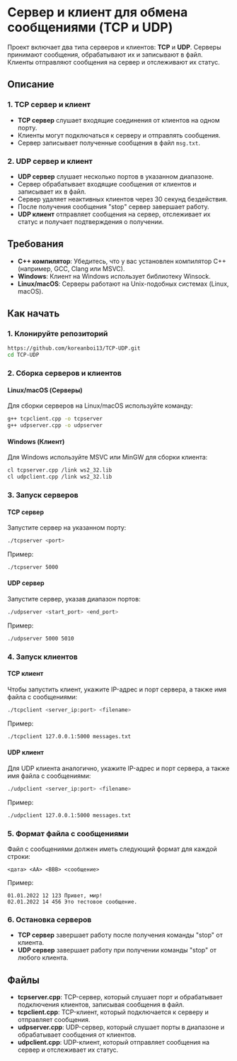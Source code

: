 # Сервер и клиент для обмена сообщениями (TCP и UDP)

Проект включает два типа серверов и клиентов: **TCP** и **UDP**. Серверы принимают сообщения, обрабатывают их и записывают в файл. Клиенты отправляют сообщения на сервер и отслеживают их статус.

## Описание

### 1. **TCP сервер и клиент**
- **TCP сервер** слушает входящие соединения от клиентов на одном порту.
- Клиенты могут подключаться к серверу и отправлять сообщения.
- Сервер записывает полученные сообщения в файл `msg.txt`.

### 2. **UDP сервер и клиент**
- **UDP сервер** слушает несколько портов в указанном диапазоне.
- Сервер обрабатывает входящие сообщения от клиентов и записывает их в файл.
- Сервер удаляет неактивных клиентов через 30 секунд бездействия.
- После получения сообщения "stop" сервер завершает работу.
- **UDP клиент** отправляет сообщения на сервер, отслеживает их статус и получает подтверждения о получении.

## Требования

- **C++ компилятор**: Убедитесь, что у вас установлен компилятор C++ (например, GCC, Clang или MSVC).
- **Windows**: Клиент на Windows использует библиотеку Winsock.
- **Linux/macOS**: Серверы работают на Unix-подобных системах (Linux, macOS).

## Как начать

### 1. Клонируйте репозиторий

```bash
https://github.com/koreanboi13/TCP-UDP.git
cd TCP-UDP
```

### 2. Сборка серверов и клиентов

#### **Linux/macOS (Серверы)**

Для сборки серверов на Linux/macOS используйте команду:

```bash
g++ tcpclient.cpp -o tcpserver
g++ udpserver.cpp -o udpserver
```

#### **Windows (Клиент)**

Для Windows используйте MSVC или MinGW для сборки клиента:

```bash
cl tcpserver.cpp /link ws2_32.lib
cl udpclient.cpp /link ws2_32.lib
```

### 3. Запуск серверов

#### **TCP сервер**

Запустите сервер на указанном порту:

```bash
./tcpserver <port>
```

Пример:
```bash
./tcpserver 5000
```

#### **UDP сервер**

Запустите сервер, указав диапазон портов:

```bash
./udpserver <start_port> <end_port>
```

Пример:
```bash
./udpserver 5000 5010
```

### 4. Запуск клиентов

#### **TCP клиент**

Чтобы запустить клиент, укажите IP-адрес и порт сервера, а также имя файла с сообщениями:

```bash
./tcpclient <server_ip:port> <filename>
```

Пример:
```bash
./tcpclient 127.0.0.1:5000 messages.txt
```

#### **UDP клиент**

Для UDP клиента аналогично, укажите IP-адрес и порт сервера, а также имя файла с сообщениями:

```bash
./udpclient <server_ip:port> <filename>
```

Пример:
```bash
./udpclient 127.0.0.1:5000 messages.txt
```

### 5. Формат файла с сообщениями

Файл с сообщениями должен иметь следующий формат для каждой строки:

```
<дата> <AA> <BBB> <сообщение>
```

Пример:
```
01.01.2022 12 123 Привет, мир!
02.01.2022 14 456 Это тестовое сообщение.
```

### 6. Остановка серверов

- **TCP сервер** завершает работу после получения команды "stop" от клиента.
- **UDP сервер** завершает работу при получении команды "stop" от любого клиента.

## Файлы

- **tcpserver.cpp**: TCP-сервер, который слушает порт и обрабатывает подключения клиентов, записывая сообщения в файл.
- **tcpclient.cpp**: TCP-клиент, который подключается к серверу и отправляет сообщения.
- **udpserver.cpp**: UDP-сервер, который слушает порты в диапазоне и обрабатывает сообщения от клиентов.
- **udpclient.cpp**: UDP-клиент, который отправляет сообщения на сервер и отслеживает их статус.
